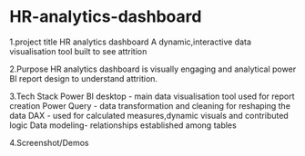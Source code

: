# HR-analytics-dashboard
1.project title
HR analytics dashboard
A dynamic,interactive data visualisation tool built to see attrition

2.Purpose
HR analytics dashboard is visually engaging and analytical power BI report design to understand attrition.

3.Tech Stack
Power BI desktop - main data visualisation tool used for report creation
Power Query - data transformation and cleaning for reshaping the data
DAX - used for calculated measures,dynamic visuals and contributed logic
Data modeling- relationships established among tables

4.Screenshot/Demos
